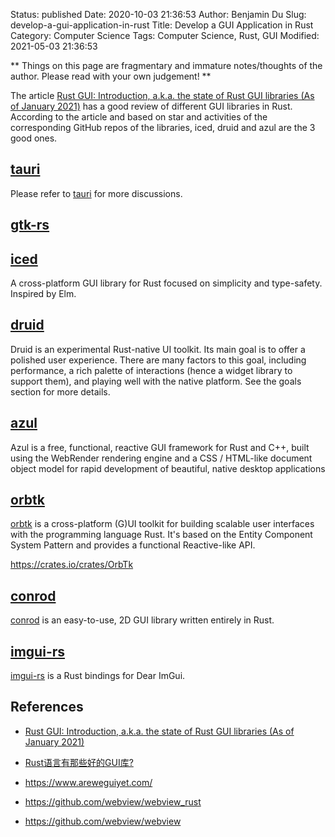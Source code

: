 Status: published
Date: 2020-10-03 21:36:53
Author: Benjamin Du
Slug: develop-a-gui-application-in-rust
Title: Develop a GUI Application in Rust
Category: Computer Science
Tags: Computer Science, Rust, GUI
Modified: 2021-05-03 21:36:53

**
Things on this page are fragmentary and immature notes/thoughts of the author.
Please read with your own judgement!
**

The article
[Rust GUI: Introduction, a.k.a. the state of Rust GUI libraries (As of January 2021)](https://dev.to/davidedelpapa/rust-gui-introduction-a-k-a-the-state-of-rust-gui-libraries-as-of-january-2021-40gl)
has a good review of different GUI libraries in Rust.
According to the article and based on star and activities of the corresponding GitHub repos of the libraries,
iced, druid and azul are the 3 good ones.

## [tauri](http://www.legendu.net/misc/blog/use-tauri-to-build-a-desktop-application)
Please refer to 
[tauri](http://www.legendu.net/misc/blog/use-tauri-to-build-a-desktop-application)
for more discussions.

## [gtk-rs](https://github.com/gtk-rs/gtk-rs)

## [iced](https://github.com/hecrj/iced)
A cross-platform GUI library for Rust focused on simplicity and type-safety. Inspired by Elm.

## [druid](https://github.com/linebender/druid)
Druid is an experimental Rust-native UI toolkit. 
Its main goal is to offer a polished user experience. 
There are many factors to this goal, including performance, 
a rich palette of interactions (hence a widget library to support them), and playing well with the native platform. 
See the goals section for more details.

## [azul](https://github.com/fschutt/azul)

Azul is a free, functional, reactive GUI framework for Rust and C++, 
built using the WebRender rendering engine and a CSS / HTML-like document object model for rapid development of beautiful, native desktop applications


## [orbtk](https://github.com/redox-os/orbtk)
[orbtk](https://github.com/redox-os/orbtk)
is a cross-platform (G)UI toolkit for building scalable user interfaces 
with the programming language Rust. 
It's based on the Entity Component System Pattern and provides a functional Reactive-like API.

https://crates.io/crates/OrbTk

## [conrod](https://github.com/PistonDevelopers/conrod)
[conrod](https://github.com/PistonDevelopers/conrod)
is an easy-to-use, 2D GUI library written entirely in Rust.

## [imgui-rs](https://github.com/Gekkio/imgui-rs)
[imgui-rs](https://github.com/Gekkio/imgui-rs)
is a Rust bindings for Dear ImGui. 

## References

- [Rust GUI: Introduction, a.k.a. the state of Rust GUI libraries (As of January 2021)](https://dev.to/davidedelpapa/rust-gui-introduction-a-k-a-the-state-of-rust-gui-libraries-as-of-january-2021-40gl)

- [Rust语言有那些好的GUI库?](https://www.zhihu.com/question/312815643/answer/1846050229)

- https://www.areweguiyet.com/

- https://github.com/webview/webview_rust

- https://github.com/webview/webview
